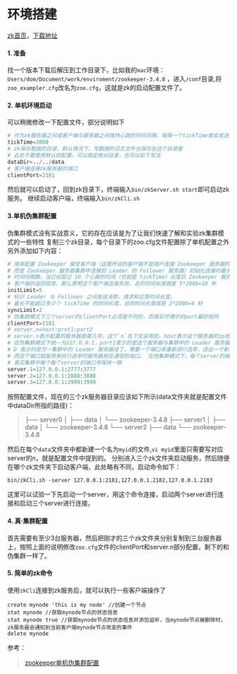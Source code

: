 # 环境搭建

[zk首页](http://zookeeper.apache.org/)，[下载地址](http://mirrors.cnnic.cn/apache/zookeeper/)

#### 1. 准备

找一个版本下载后解压到工作目录下，比如我的`mac`环境：`Users/dom/Document/work/enviroment/zookeeper-3.4.8`
，进入`/conf`目录,将`zoo_exampler.cfg`改名为`zoo.cfg`，这就是zk的启动配置文件了。

#### 2. 单机环境启动

可以稍微修改一下配置文件，部分说明如下

```python
# 作为zk服务器之间或客户端与服务器之间维持心跳的时间间隔，每隔一个tickTime就会发送一个心跳请求确认对方是否存活，使用默认即可
tickTime=2000
# zk保存数据的目录，默认情况下，写数据的日志文件也保存在这个目录里
# 此处不要使用默认的配置，可以指定绝对目录，也可以如下写法
dataDir=../../data
# 客户端连接zk服务器的端口
clientPort=2181
```

然后就可以启动了，回到zk目录下，终端输入`bin/zkServer.sh start`即可启动zk服务。
继续启动客户端，终端输入`bin/zkCli.sh`

#### 3.单机伪集群配置

伪集群模式没有实战意义，它的存在应该是为了让我们快速了解和实验zk集群模式的一些特性
复制三个zk目录，每个目录下的zoo.cfg文件配置除了单机配置之外另外添加如下内容：

```python
# 用来配置 Zookeeper 接受客户端（这里所说的客户端不是用户连接 Zookeeper 服务器的客户端，
# 而是 Zookeeper 服务器集群中连接到 Leader 的 Follower 服务器）初始化连接时最长能忍受多少个心跳
# 时间间隔数。当已经超过 10 个心跳的时间（也就是 tickTime）长度后 Zookeeper 服务器还没有收到
# 客户端的返回信息，那么表明这个客户端连接失败。总的时间长度就是 5*2000=10 秒 
initLimit=5
# 标识 Leader 与 Follower 之间发送消息，请求和应答时间长度，
# 最长不能超过多少个 tickTime 的时间长度，总的时间长度就是 2*2000=4 秒 
syncLimit=2 
# 伪集群模式下三个server的clientPort必须是不同的，而真实环境中的port最好相同
clientPort=2181
# server.n=host:prot1:port2
# server.n表示配置的服务器是第几号，这个`n`在下文会用到，host表示这个服务器的ip地址，
# 在伪集群模式下统一为127.0.0.1，port1表示的是这个服务器与集群中的 Leader 服务器交换信息的端口；
# D 表示的是万一集群中的 Leader 服务器挂了，需要一个端口来重新进行选举，选出一个新的 Leader，
# 而这个端口就是用来执行选举时服务器相互通信的端口。 在伪集群模式下，每个server的端口号都不同，
# 真实集群中每个每个server的端口号保持一致
server.1=127.0.0.1:2777:3777
server.2=127.0.0.1:2888:3888
server.3=127.0.0.1:2999:3999

```

按照配置文件，现在的三个zk服务器目录应该如下所示\(data文件夹就是配置文件中dataDir所指的路径\)：

> ├── server0 
> │   ├── data 
> │   └── zookeeper-3.4.8 
> ├── server1 
> │   ├── data 
> │   └── zookeeper-3.4.8 
> └── server2 
>     ├── data 
>     └── zookeeper-3.4.8

然后在每个`data`文件夹中都新建一个名为`myid`的文件,`vi myid`里面只需要写对应server的n，就是配置文件中提到的。
分别进入三个zk文件夹启动服务，然后随便在哪个zk文件夹下启动客户端，此处略有不同，启动命令如下：
```shell
bin/zkCli.sh -server 127.0.0.1:2181,127.0.0.1.2182,127.0.0.1.2183
```
这里可以试验一下先启动一个server，用这个命令连接，启动两个server进行连接和启动三个server进行连接。
#### 4. 真·集群配置
首先需要有至少3台服务器，然后把刚才的三个zk文件夹分别复制到三台服务器上，按照上面的说明修改`zoo.cfg`文件的clientPort和server.n部分配置，剩下的和伪集群一样了。

#### 5. 简单的zk命令
使用`zkCli`连接到zk服务后，就可以执行一些客户端操作了
```shell
create mynode 'this is my node' //创建一个节点
stat mynode //获取mynode节点的状态信息
stat mynode true //获取mynode节点的状态信息并添加监听，当mynode节点被删除时，zk服务器会通知到当前客户端mynode节点改变的事件
delete mynode
```

参考：
> [zookeeper单机伪集群配置](https://segmentfault.com/a/1190000005846249)
